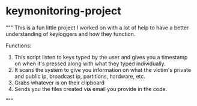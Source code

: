 # keymonitoring-project

"""
This is a fun little project I worked on with a lot of help to have a better understanding of keyloggers and how they function.


Functions:
1. This script listen to keys typed by the user and gives you a timestamp on when it's pressed along with what they typed individually.
2. It scans the system to give you information on what the victim's private and public ip, broadcast ip, partitions, hardware, etc.
3. Grabs whatever is on their clipboard
4. Sends you the files created via email you provide in the code.




"""
